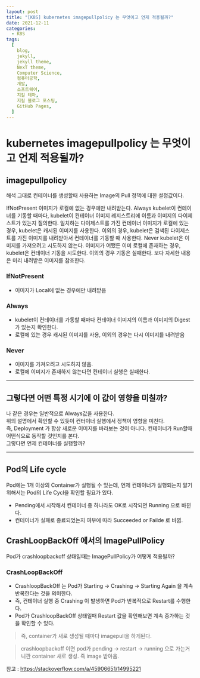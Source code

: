 ```yaml
---
layout: post
title: "[K8S] kubernetes imagepullpolicy 는 무엇이고 언제 적용될까?"
date: 2021-12-11
categories:
  - K8S
tags:
  [
    blog,
    jekyll,
    jekyll theme,
    NexT theme,
    Computer Science,
    컴퓨터공학,
    개발,
    소프트웨어,
    지킬 테마,
    지킬 블로그 포스팅,
    GitHub Pages,
  ]
---
```


# kubernetes imagepullpolicy 는 무엇이고 언제 적용될까?

## imagepullpolicy

해석 그대로 컨테이너를 생성할때 사용하는 Image의 Pull 정책에 대한 설정값이다.

IfNotPresent
이미지가 로컬에 없는 경우에만 내려받는다.
Always
kubelet이 컨테이너를 기동할 때마다, kubelet이 컨테이너 이미지 레지스트리에 이름과 이미지의 다이제스트가 있는지 질의한다. 일치하는 다이제스트를 가진 컨테이너 이미지가 로컬에 있는 경우, kubelet은 캐시된 이미지를 사용한다. 이외의 경우, kubelet은 검색된 다이제스트를 가진 이미지를 내려받아서 컨테이너를 기동할 때 사용한다.
Never
kubelet은 이미지를 가져오려고 시도하지 않는다. 이미지가 어쨌든 이미 로컬에 존재하는 경우, kubelet은 컨테이너 기동을 시도한다. 이외의 경우 기동은 실패한다. 보다 자세한 내용은 미리 내려받은 이미지를 참조한다.

### IfNotPresent

- 이미지가 Local에 없는 경우에만 내려받음

### Always

- kubelet이 컨테이너를 가동할 때마다 컨테이너 이미지의 이름과 이미지의 Digest가 있는지 확인한다.
- 로컬에 있는 경우 캐시된 이미지를 사용, 이외의 경우는 다시 이미지를 내려받음

### Never

- 이미지를 가져오려고 시도하지 않음.
- 로컬에 이미지가 존재하지 않는다면 컨테이너 실행은 실패한다.

---

## 그렇다면 어떤 특정 시기에 이 값이 영향을 미칠까?

나 같은 경우는 일반적으로 Always값을 사용한다.
<br> 위의 설명에서 확인할 수 있듯이 컨터이너 실행에서 정책이 영향을 미친다.
<br> 즉, Deployment 가 항상 새로운 이미지를 바라보는 것이 아니다. 컨테이너가 Run할때 어떤식으로 동작할 것인지를 본다.
<br> 그렇다면 언제 컨테이너를 실행할까?

---

## Pod의 Life cycle

Pod에는 1개 이상의 Container가 실행될 수 있는데,
언제 컨테이너가 실행되는지 알기 위해서는 Pod의 Life Cycl을 확인할 필요가 있다.

- Pending에서 시작해서 컨테이너 중 하나라도 OK로 시작되면 Running 으로 바뀐다.
- 컨테이너가 실패로 종료되었는지 여부에 따라 Succeeded or Failde 로 바뀜.

## CrashLoopBackOff 에서의 ImagePullPolicy

Pod가 crashloopbackoff 상태일때는 ImagePullPolicy가 어떻게 적용될까?

### CrashLoopBackOff

- CrashloopBackOff 는 Pod가 Starting -> Crashing -> Starting Again 을 계속 반복한다는 것을 의미한다.
- 즉, 컨테이너 실행 중 Crashing 이 발생하면 Pod가 반복적으로 Restart를 수행한다.
- Pod가 CrashloopBackOff 상태일때 Restart 값을 확인해보면 계속 증가하는 것을 확인할 수 있다.

> 즉, container가 새로 생성될 때마다 imagepull을 하게된다.

> crashloopbackoff 이면 pod가 pending -> restart -> running 으로 가는거니깐 container 새로 생성. 즉 image 받아옴.

참고 : https://stackoverflow.com/a/45906651/14995221
